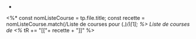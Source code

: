 - 

<%* const nomListeCourse = tp.file.title; 
const recette = nomListeCourse.match(/Liste de courses pour (.*)/)[1]; %>
Liste de courses de  <%* tR += "[["+ recette + "]]" %> 